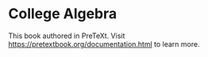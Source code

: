 # College Algebra

This book authored in PreTeXt.  Visit <https://pretextbook.org/documentation.html> to learn more.
